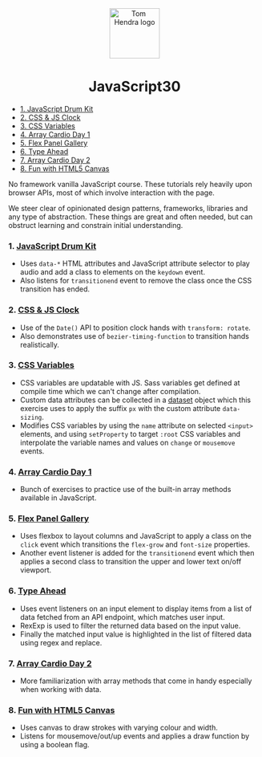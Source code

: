 ﻿<div align=center>
<img alt="Tom Hendra logo" src="https://res.cloudinary.com/tomhendra/image/upload/v1567091669/tomhendra-logo/tomhendra-logo-round-1024.png" width="100" />
<h1>JavaScript30</h1>
</div>

- [1. JavaScript Drum Kit](#1-javascript-drum-kit)
- [2. CSS & JS Clock](#2-css--js-clock)
- [3. CSS Variables](#3-css-variables)
- [4. Array Cardio Day 1](#4-array-cardio-day-1)
- [5. Flex Panel Gallery](#5-flex-panel-gallery)
- [6. Type Ahead](#6-type-ahead)
- [7. Array Cardio Day 2](#7-array-cardio-day-2)
- [8. Fun with HTML5 Canvas](#8-fun-with-html5-canvas)

No framework vanilla JavaScript course. These tutorials rely heavily upon browser APIs, most of which involve interaction with the page.

We steer clear of opinionated design patterns, frameworks, libraries and any type of abstraction. These things are great and often needed, but can obstruct learning and constrain initial understanding.

### 1. [JavaScript Drum Kit](01-javascript-drum-kit/index-START.html)

- Uses `data-*` HTML attributes and JavaScript attribute selector to play audio and add a class to elements on the `keydown` event.
- Also listens for `transitionend` event to remove the class once the CSS transition has ended.

### 2. [CSS & JS Clock](02-js-and-css-clock/index-START.html)

- Use of the `Date()` API to position clock hands with `transform: rotate`.
- Also demonstrates use of `bezier-timing-function` to transition hands realistically.

### 3. [CSS Variables](03-css-variables/index-START.html)

- CSS variables are updatable with JS. Sass variables get defined at compile time which we can't change after compilation.
- Custom data attributes can be collected in a [dataset](https://developer.mozilla.org/en-US/docs/Web/API/HTMLOrForeignElement/dataset) object which this exercise uses to apply the suffix `px` with the custom attribute `data-sizing`.
- Modifies CSS variables by using the `name` attribute on selected `<input>` elements, and using `setProperty` to target `:root` CSS variables and interpolate the variable names and values on `change` or `mousemove` events.

### 4. [Array Cardio Day 1](04-array-cardio-day-1/index-START.html)

- Bunch of exercises to practice use of the built-in array methods available in JavaScript.

### 5. [Flex Panel Gallery](05-flex-panel-gallery/index-START.html)

- Uses flexbox to layout columns and JavaScript to apply a class on the `click` event which transitions the `flex-grow` and `font-size` properties.
- Another event listener is added for the `transitionend` event which then applies a second class to transition the upper and lower text on/off viewport.

### 6. [Type Ahead](06-type-ahead/index-START.html)

- Uses event listeners on an input element to display items from a list of data fetched from an API endpoint, which matches user input.
- RexExp is used to filter the returned data based on the input value.
- Finally the matched input value is highlighted in the list of filtered data using regex and replace.

### 7. [Array Cardio Day 2](07-array-cardio-day-2/index-START.html)

- More familiarization with array methods that come in handy especially when working with data.

### 8. [Fun with HTML5 Canvas](08-fun-with-html5-canvas/index-START.html)

- Uses canvas to draw strokes with varying colour and width.
- Listens for mousemove/out/up events and applies a draw function by using a boolean flag.
